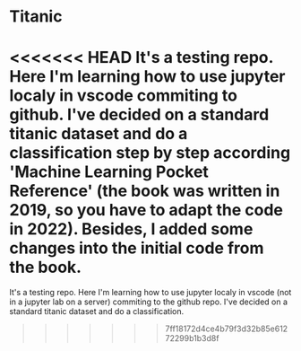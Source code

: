 # Titanic
<<<<<<< HEAD
It's a testing repo. Here I'm learning how to use jupyter localy in vscode commiting to github. I've decided on a standard titanic dataset and do a classification step by step according 'Machine Learning Pocket Reference' (the book was written in 2019, so you have to adapt the code in 2022). Besides, I added some changes into the initial code from the book.
=======
It's a testing repo. Here I'm learning how to use jupyter localy in vscode (not in a jupyter lab on a server) commiting to the github repo. I've decided on a standard titanic dataset and do a classification. 
>>>>>>> 7ff18172d4ce4b79f3d32b85e61272299b1b3d8f
